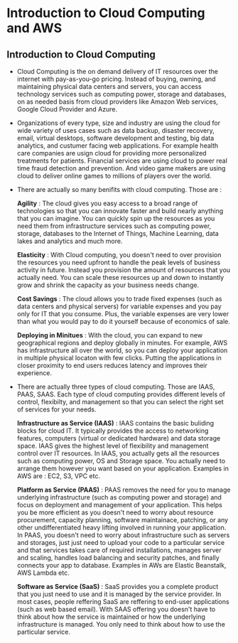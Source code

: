 # Introduction to Cloud Computing and AWS

## Introduction to Cloud Computing

- Cloud Computing is the on demand delivery of IT resources over the internet with pay-as-you-go pricing. Instead of buying, owning, and maintaining physical data centers and servers, you can access technology services such as computing power, storage and databases, on as needed basis from cloud providers like Amazon Web services, Google Cloud Provider and Azure.

- Organizations of every type, size and industry are using the cloud for wide variety of uses cases such as data backup, disaster recovery, email, virtual desktops, software development and testing, big data analytics, and custumer facing web applications. For example health care companies are usign cloud for providing more personalized treatments for patients. Financial services are using cloud to power real time fraud detection and prevention. And video game makers are using cloud to deliver online games to millions of players over the world.

- There are actually so many benifits with cloud computing. Those are :

  **Agility** : The cloud gives you easy access to a broad range of technologies so that you can innovate faster and build nearly anything that you can imagine. You can quickly spin up the resources as you need them from infrastructure services such as computing power, storage, databases to the Internet of Things, Machine Learning, data lakes and analytics and much more.

  **Elasticity** : With Cloud computing, you doesn't need to over provision the resources you need upfront to handle the peak levels of business activity in future. Instead you provision the amount of resources that you actually need. You can scale these resources up and down to instantly grow and shrink the capacity as your business needs change. 

  **Cost Savings** : The cloud allows you to trade fixed expenses (such as data centers and physical servers) for variable expenses and you pay only for IT that you consume. Plus, the variable expenses are very lower than what you would pay to do it yourself because of economics of sale.

  **Deploying in Minitues** : With the cloud, you can expand to new geographical regions and deploy globally in minutes. For example, AWS has infrastructure all over the world, so you can deploy your application in multiple physical locaton with few clicks. Putting the applications in closer proximity to end users reduces latency and improves their experience.

- There are actually three types of cloud computing. Those are IAAS, PAAS, SAAS. Each type of cloud computing provides different levels of control, flexibilty, and management so that you can select the right set of services for your needs.

  **Infrastructure as Service (IAAS)** : IAAS contains the basic buliding blocks for cloud IT. It typically provides the access to networking features, computers (virtual or dedicated hardware) and data storage space. IAAS gives the highest level of flexibility and management control over IT resources. In IAAS, you actually gets all the resources such as computing power, OS and Storage space. You actually need to arrange them however you want based on your application. Examples in AWS are : EC2, S3, VPC etc.

  **Platform as Service (PAAS)** : PAAS removes the need for you to manage underlying infrastructure (such as computing power and storage) and focus on deployment and management of your application. This helps you be more efficient as you doesn't need to worry about resource procurement, capacity planning, software maintainace, patching, or any other undifferentiated heavy lifting involved in running your application. In PAAS, you doesn't need to worry about infrastructure such as servers and storages, just just need to upload your code to a particular service and that services takes care of required installations, manages server and scaling, handles load balancing and security patches, and finally connects your app to database. Examples in AWs are Elastic Beanstalk, AWS Lambda etc.

  **Software as Service (SaaS)** : SaaS provides you a complete product that you just need to use and it is managed by the service provider. In most cases, people reffering SaaS are reffering to end-user applications (such as web based email). With SAAS offering you doesn't have to think about how the service is maintained or how the underlying infrastructure is managed. You only need to think about how to use the particular service.